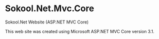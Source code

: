 # Sokool.Net.Mvc.Core
Sokool.Net Website (ASP.NET MVC Core)

This web site was created using Microsoft ASP.NET MVC Core version 3.1.